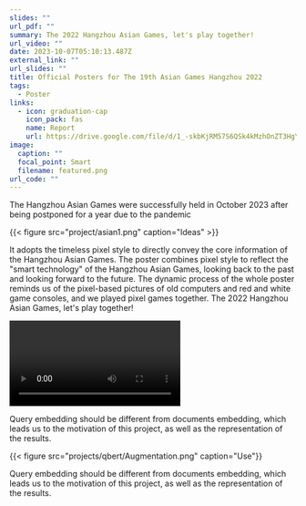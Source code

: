 ```yaml
---
slides: ""
url_pdf: ""
summary: The 2022 Hangzhou Asian Games, let's play together!
url_video: ""
date: 2023-10-07T05:10:13.487Z
external_link: ""
url_slides: ""
title: Official Posters for The 19th Asian Games Hangzhou 2022
tags:
  - Poster
links:
  - icon: graduation-cap
    icon_pack: fas
    name: Report
    url: https://drive.google.com/file/d/1_-skbKjRM57S6QSk4kMzhOnZT3HgY0ij/view?usp=sharing
image:
  caption: ""
  focal_point: Smart
  filename: featured.png
url_code: ""
---
```

The Hangzhou Asian Games were successfully held in October 2023 after being postponed for a year due to the pandemic

{{< figure src="project/asian1.png" caption="Ideas" >}}

It adopts the timeless pixel style to directly convey the core information of the Hangzhou Asian Games. The poster combines pixel style to reflect the "smart technology" of the Hangzhou Asian Games, looking back to the past and looking forward to the future. The dynamic process of the whole poster reminds us of the pixel-based pictures of old computers and red and white game consoles, and we played pixel games together. The 2022 Hangzhou Asian Games, let's play together!

<!DOCTYPE html>

<html>
<head>
  <title>Video Example</title>
</head>
<body>

<video controls>
  < figure src="assets/media/project/play together.mp4" type="video/mp4">
  Your browser does not support the video tag.
</video>

</body>
</html>

Query embedding should be different from documents embedding, which leads
us to the motivation of this project, as well as the representation of the results.

{{< figure src="projects/qbert/Augmentation.png" caption="Use"}}

Query embedding should be different from documents embedding, which leads
us to the motivation of this project, as well as the representation of the results.